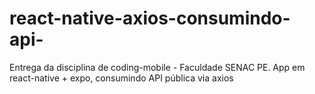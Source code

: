 # react-native-axios-consumindo-api-
Entrega da disciplina de coding-mobile - Faculdade SENAC PE. App em react-native + expo, consumindo API pública via axios
